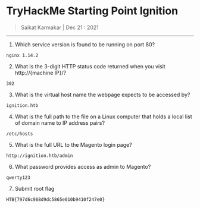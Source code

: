 # TryHackMe Starting Point  Ignition 

> Saikat Karmakar | Dec 21 : 2021

---

1.  Which service version is found to be running on port 80?
```
nginx 1.14.2
```
2. What is the 3-digit HTTP status code returned when you visit http://{machine IP}/?
```
302
```
3. What is the virtual host name the webpage expects to be accessed by?
```
ignition.htb
```
4. What is the full path to the file on a Linux computer that holds a local list of domain name to IP address pairs?
```
/etc/hosts
```
5. What is the full URL to the Magento login page?
```
http://ignition.htb/admin
```
6. What password provides access as admin to Magento?
```
qwerty123
```
7. Submit root flag
```
HTB{797d6c988d9dc5865e010b9410f247e0}
```


